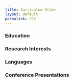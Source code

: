 ```yaml
---
title: Curriculum Vitae
layout: default
permalink: /CV
---
```


### Education

### Research Interests 

### Languages 

### Conference Presentations 